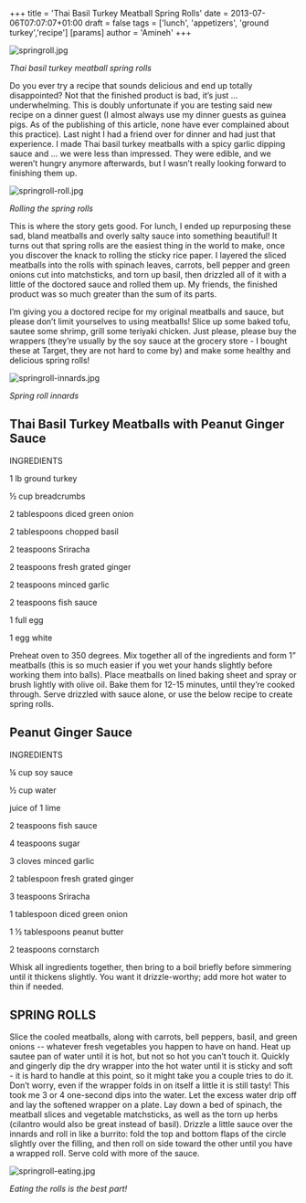 +++
title = 'Thai Basil Turkey Meatball Spring Rolls'
date = 2013-07-06T07:07:07+01:00
draft = false
tags = ['lunch', 'appetizers', 'ground turkey','recipe']
[params]
author = 'Amineh'
+++

![springroll.jpg](/thai-basil-meatball-springroll/springroll.jpg)

*Thai basil turkey meatball spring rolls*

Do you ever try a recipe that sounds delicious and end up totally disappointed? Not that the finished product is bad,
it’s just … underwhelming. This is doubly unfortunate if you are testing said new recipe on a dinner guest (I almost
always use my dinner guests as guinea pigs. As of the publishing of this article, none have ever complained about this
practice). Last night I had a friend over for dinner and had just that experience. I made Thai basil turkey meatballs
with a spicy garlic dipping sauce and … we were less than impressed. They were edible, and we weren’t hungry anymore
afterwards, but I wasn’t really looking forward to finishing them up.

![springroll-roll.jpg](/thai-basil-meatball-springroll/springroll-roll.jpg)

*Rolling the spring rolls*

This is where the story gets good. For lunch, I ended up repurposing these sad, bland meatballs and overly salty sauce
into something beautiful!  It turns out that spring rolls are the easiest thing in the world to make, once you discover
the knack to rolling the sticky rice paper. I layered the sliced meatballs into the rolls with spinach leaves, carrots,
bell pepper and green onions cut into matchsticks, and torn up basil, then drizzled all of it with a little of the
doctored sauce and rolled them up. My friends, the finished product was so much greater than the sum of its parts.

I’m giving you a doctored recipe for my original meatballs and sauce, but please don’t limit yourselves to using
meatballs!  Slice up some baked tofu, sautee some shrimp, grill some teriyaki chicken. Just please, please buy the
wrappers (they’re usually by the soy sauce at the grocery store - I bought these at Target, they are not hard to come
by) and make some healthy and delicious spring rolls!

![springroll-innards.jpg](/thai-basil-meatball-springroll/springroll-innards.jpg)

*Spring roll innards*

## Thai Basil Turkey Meatballs with Peanut Ginger Sauce

INGREDIENTS

1 lb ground turkey

½ cup breadcrumbs

2 tablespoons diced green onion

2 tablespoons chopped basil

2 teaspoons Sriracha

2 teaspoons fresh grated ginger

2 teaspoons minced garlic

2 teaspoons fish sauce

1 full egg

1 egg white

Preheat oven to 350 degrees. Mix together all of the ingredients and form 1” meatballs (this is so much easier if you
wet your hands slightly before working them into balls). Place meatballs on lined baking sheet and spray or brush
lightly with olive oil. Bake them for 12-15 minutes, until they’re cooked through. Serve drizzled with sauce alone, or
use the below recipe to create spring rolls.

## Peanut Ginger Sauce

INGREDIENTS

¼ cup soy sauce

½ cup water

juice of 1 lime

2 teaspoons fish sauce

4 teaspoons sugar

3 cloves minced garlic

2 tablespoon fresh grated ginger

3 teaspoons Sriracha

1 tablespoon diced green onion

1 ½ tablespoons peanut butter

2 teaspoons cornstarch

Whisk all ingredients together, then bring to a boil briefly before simmering until it thickens slightly. You want it
drizzle-worthy; add more hot water to thin if needed.

## SPRING ROLLS

Slice the cooled meatballs, along with carrots, bell peppers, basil, and green onions -- whatever fresh vegetables you
happen to have on hand. Heat up sautee pan of water until it is hot, but not so hot you can’t touch it. Quickly and
gingerly dip the dry wrapper into the hot water until it is sticky and soft - it is hard to handle at this point, so it
might take you a couple tries to do it. Don’t worry, even if the wrapper folds in on itself a little it is still tasty!
This took me 3 or 4 one-second dips into the water. Let the excess water drip off and lay the softened wrapper on a
plate. Lay down a bed of spinach, the meatball slices and vegetable matchsticks, as well as the torn up herbs (cilantro
would also be great instead of basil). Drizzle a little sauce over the innards and roll in like a burrito: fold the top
and bottom flaps of the circle slightly over the filling, and then roll on side toward the other until you have a
wrapped roll. Serve cold with more of the sauce.

![springroll-eating.jpg](/thai-basil-meatball-springroll/springroll-eating.jpg)

*Eating the rolls is the best part!*



